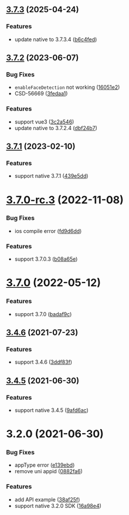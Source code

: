 ## [3.7.3](https://github.com/AgoraIO-Community/Agora-Uniapp-SDK/compare/v3.7.2...v3.7.3) (2025-04-24)


### Features

* update native to 3.7.3.4 ([b6c4fed](https://github.com/AgoraIO-Community/Agora-Uniapp-SDK/commit/b6c4fedb0415a35e4891a2689123ad81db7635e6))

## [3.7.2](https://github.com/AgoraIO-Community/Agora-Uniapp-SDK/compare/v3.4.6...v3.7.2) (2023-06-07)


### Bug Fixes

* `enableFaceDetection` not working ([16051e2](https://github.com/AgoraIO-Community/Agora-Uniapp-SDK/commit/16051e22985f7aa011468d873019055579300a51))
* CSD-56669 ([3fedaa1](https://github.com/AgoraIO-Community/Agora-Uniapp-SDK/commit/3fedaa1a070b053ce05db0931ade6e8997985ad9))


### Features

* support vue3 ([3c2a546](https://github.com/AgoraIO-Community/Agora-Uniapp-SDK/commit/3c2a54666cc06f1eca8bae3a1d8dda122a75896a))
* update native to 3.7.2.4 ([dbf24b7](https://github.com/AgoraIO-Community/Agora-Uniapp-SDK/commit/dbf24b71836215a67cfd0fd26404be8693b22af5))

## [3.7.1](https://github.com/AgoraIO-Community/Agora-Uniapp-SDK/compare/v3.4.6...v3.7.1) (2023-02-10)


### Features

* support native 3.7.1 ([439e5dd](https://github.com/AgoraIO-Community/Agora-Uniapp-SDK/commit/439e5dd5c69462889b9aea415c7798bdda85bb7e))

# [3.7.0-rc.3](https://github.com/AgoraIO-Community/Agora-Uniapp-SDK/compare/v3.7.0...v3.7.0-rc.3) (2022-11-08)


### Bug Fixes

* ios compile error ([fd9d6dd](https://github.com/AgoraIO-Community/Agora-Uniapp-SDK/commit/fd9d6dd25961ea59550fcd9930370121ebe72412))


### Features

* support 3.7.0.3 ([b08a65e](https://github.com/AgoraIO-Community/Agora-Uniapp-SDK/commit/b08a65e791cbe18fc62903378d8be3359803f6dd))

# [3.7.0](https://github.com/AgoraIO-Community/Agora-Uniapp-SDK/compare/v3.4.6...v3.7.0) (2022-05-12)


### Features

* support 3.7.0 ([badaf9c](https://github.com/AgoraIO-Community/Agora-Uniapp-SDK/commit/badaf9cb62b059a0c237cf93a5cb2f57d9ff314b))

## [3.4.6](https://github.com/AgoraIO-Community/Agora-Uniapp-SDK/compare/v3.4.5...v3.4.6) (2021-07-23)


### Features

* support 3.4.6 ([3ddf83f](https://github.com/AgoraIO-Community/Agora-Uniapp-SDK/commit/3ddf83f2102a21f93cca4373070d90151af6733c))

## [3.4.5](https://github.com/AgoraIO-Community/Agora-Uniapp-SDK/compare/v3.2.0...v3.4.5) (2021-06-30)


### Features

* support native 3.4.5 ([9afd6ac](https://github.com/AgoraIO-Community/Agora-Uniapp-SDK/commit/9afd6ac3a2d6c52edb270660db5245b5035e626b))

# 3.2.0 (2021-06-30)


### Bug Fixes

* appType error ([e139ebd](https://github.com/AgoraIO-Community/Agora-Uniapp-SDK/commit/e139ebd062861b8b721195f3343d5882b249f86c))
* remove uni appid ([0882fa6](https://github.com/AgoraIO-Community/Agora-Uniapp-SDK/commit/0882fa64a5a1407d65fff857fa928acb790c2987))


### Features

* add API example ([38af25f](https://github.com/AgoraIO-Community/Agora-Uniapp-SDK/commit/38af25f4179ad6b384057f65af2f6bffc7bd8d78))
* support native 3.2.0 SDK ([16a98e4](https://github.com/AgoraIO-Community/Agora-Uniapp-SDK/commit/16a98e40be3b9b0cfe0d2275d9ec6468daab3a79))

